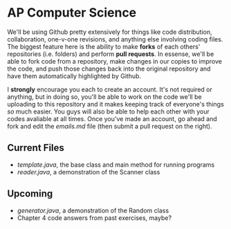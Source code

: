 AP Computer Science
====
We'll be using Github pretty extensively for things like code distribution, collaboration, one-v-one revisions, and anything else involving coding files. The biggest feature here is the ability to make **forks** of each others' repositories (i.e. folders) and perform **pull requests**. In essense, we'll be able to fork code from a repository, make changes in our copies to improve the code, and push those changes back into the original repository and have them automatically highlighted by Github.

I **strongly** encourage you each to create an account. It's not required or anything, but in doing so, you'll be able to work on the code we'll be uploading to this repository and it makes keeping track of everyone's things *so* much easier. You guys will also be able to help each other with your codes avaliable at all times. Once you've made an account, go ahead and fork and edit the *emails.md* file (then submit a pull request on the right).

## Current Files
- *template.java*, the base class and main method for running programs
- *reader.java*, a demonstration of the Scanner class

## Upcoming
- *generator.java*, a demonstration of the Random class
- Chapter 4 code answers from past exercises, maybe?